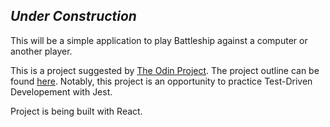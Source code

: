 <i><h2>Under Construction</h2></i>
  
  <div>
  This will be a simple application to play Battleship against a computer or another player. 
  
  This is a project suggested by <a href='theodinproject.com'>The Odin Project</a>. The project outline can be found <a href='https://www.theodinproject.com/courses/javascript/lessons/battleshiphere'>here</a>. Notably, this project is an opportunity to practice Test-Driven Developement with Jest.
  
  Project is being built with React. 
  </div>
